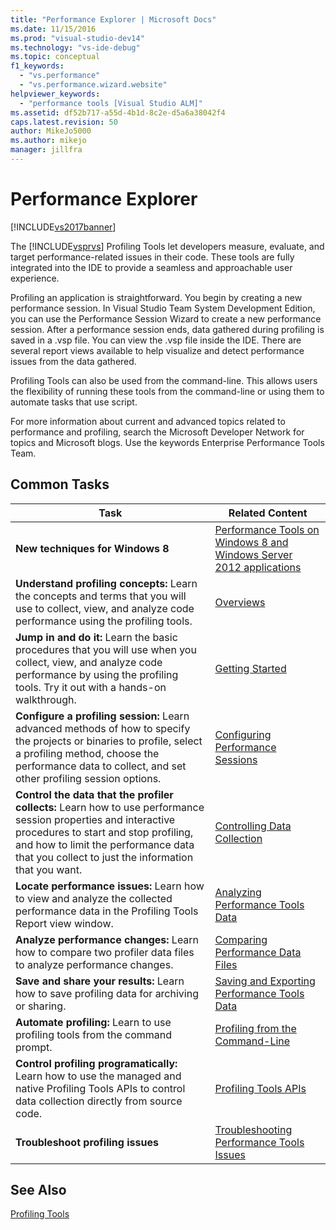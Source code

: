 ```yaml
---
title: "Performance Explorer | Microsoft Docs"
ms.date: 11/15/2016
ms.prod: "visual-studio-dev14"
ms.technology: "vs-ide-debug"
ms.topic: conceptual
f1_keywords: 
  - "vs.performance"
  - "vs.performance.wizard.website"
helpviewer_keywords: 
  - "performance tools [Visual Studio ALM]"
ms.assetid: df52b717-a55d-4b1d-8c2e-d5a6a38042f4
caps.latest.revision: 50
author: MikeJo5000
ms.author: mikejo
manager: jillfra
---
```

# Performance Explorer
[!INCLUDE[vs2017banner](../includes/vs2017banner.md)]

The [!INCLUDE[vsprvs](../includes/vsprvs-md.md)] Profiling Tools let developers measure, evaluate, and target performance-related issues in their code. These tools are fully integrated into the IDE to provide a seamless and approachable user experience.  
  
 Profiling an application is straightforward. You begin by creating a new performance session. In Visual Studio Team System Development Edition, you can use the Performance Session Wizard to create a new performance session. After a performance session ends, data gathered during profiling is saved in a .vsp file. You can view the .vsp file inside the IDE. There are several report views available to help visualize and detect performance issues from the data gathered.  
  
 Profiling Tools can also be used from the command-line. This allows users the flexibility of running these tools from the command-line or using them to automate tasks that use script.  
  
 For more information about current and advanced topics related to performance and profiling, search the Microsoft Developer Network for topics and Microsoft blogs. Use the keywords Enterprise Performance Tools Team.  
  
## Common Tasks  
  
|Task|Related Content|  
|----------|---------------------|  
|**New techniques for Windows 8**|[Performance Tools on Windows 8 and Windows Server 2012 applications](../profiling/performance-tools-on-windows-8-and-windows-server-2012-applications.md)|  
|**Understand profiling concepts:** Learn the concepts and terms that you will use to collect, view, and analyze code performance using the profiling tools.|[Overviews](../profiling/overviews-performance-tools.md)|  
|**Jump in and do it:** Learn the basic procedures that you will use when you collect, view, and analyze code performance by using the profiling tools. Try it out with a hands-on walkthrough.|[Getting Started](../profiling/getting-started-with-performance-tools.md)|  
|**Configure a profiling session:** Learn advanced methods of how to specify the projects or binaries to profile, select a profiling method, choose the performance data to collect, and set other profiling session options.|[Configuring Performance Sessions](../profiling/configuring-performance-sessions.md)|  
|**Control the data that the profiler collects:** Learn how to use performance session properties and interactive procedures to start and stop profiling, and how to limit the performance data that you collect to just the information that you want.|[Controlling Data Collection](../profiling/controlling-data-collection.md)|  
|**Locate performance issues:** Learn how to view and analyze the collected performance data in the Profiling Tools Report view window.|[Analyzing Performance Tools Data](../profiling/analyzing-performance-tools-data.md)|  
|**Analyze performance changes:** Learn how to compare two profiler data files to analyze performance changes.|[Comparing Performance Data Files](../profiling/comparing-performance-data-files.md)|  
|**Save and share your results:** Learn how to save profiling data for archiving or sharing.|[Saving and Exporting Performance Tools Data](../profiling/saving-and-exporting-performance-tools-data.md)|  
|**Automate profiling:** Learn to use profiling tools from the command prompt.|[Profiling from the Command-Line](../profiling/using-the-profiling-tools-from-the-command-line.md)|  
|**Control profiling programatically:** Learn how to use the managed and native Profiling Tools APIs to control data collection directly from source code.|[Profiling Tools APIs](../profiling/profiling-tools-apis.md)|  
|**Troubleshoot profiling issues**|[Troubleshooting Performance Tools Issues](../profiling/troubleshooting-performance-tools-issues.md)|  
  
## See Also  
 [Profiling Tools](../profiling/profiling-tools.md)
